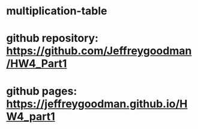 # multiplication-table
# github repository: https://github.com/Jeffreygoodman/HW4_Part1
# github pages: https://jeffreygoodman.github.io/HW4_part1